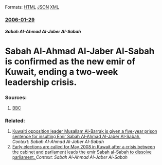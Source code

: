 
Formats: [HTML](/news/2006/01/29/sabah-al-ahmad-al-jaber-al-sabah-is-confirmed-as-the-new-emir-of-kuwait-ending-a-two-week-leadership-crisis.html)  [JSON](/news/2006/01/29/sabah-al-ahmad-al-jaber-al-sabah-is-confirmed-as-the-new-emir-of-kuwait-ending-a-two-week-leadership-crisis.json)  [XML](/news/2006/01/29/sabah-al-ahmad-al-jaber-al-sabah-is-confirmed-as-the-new-emir-of-kuwait-ending-a-two-week-leadership-crisis.xml)  

### [2006-01-29](/news/2006/01/29/index.md)

##### Sabah Al-Ahmad Al-Jaber Al-Sabah
#  Sabah Al-Ahmad Al-Jaber Al-Sabah is confirmed as the new emir of Kuwait, ending a two-week leadership crisis. 




### Sources:

1. [BBC](http://news.bbc.co.uk/2/hi/middle_east/4659294.stm)

### Related:

1. [Kuwaiti opposition leader Musallam Al-Barrak is given a five-year prison sentence for insulting Emir Sabah Al-Ahmad Al-Jaber Al-Sabah. ](/news/2013/04/15/kuwaiti-opposition-leader-musallam-al-barrak-is-given-a-five-year-prison-sentence-for-insulting-emir-sabah-al-ahmad-al-jaber-al-sabah.md) _Context: Sabah Al-Ahmad Al-Jaber Al-Sabah_
2. [ Early elections are called for May 2008 in Kuwait after a crisis between the cabinet and parliament leads the emir Sabah al-Sabah to dissolve parliament. ](/news/2008/03/19/early-elections-are-called-for-may-2008-in-kuwait-after-a-crisis-between-the-cabinet-and-parliament-leads-the-emir-sabah-al-sabah-to-dissol.md) _Context: Sabah Al-Ahmad Al-Jaber Al-Sabah_
